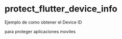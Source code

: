# protect_flutter_device_info

Ejemplo de como obtener el Device ID

para proteger aplicaciones moviles
